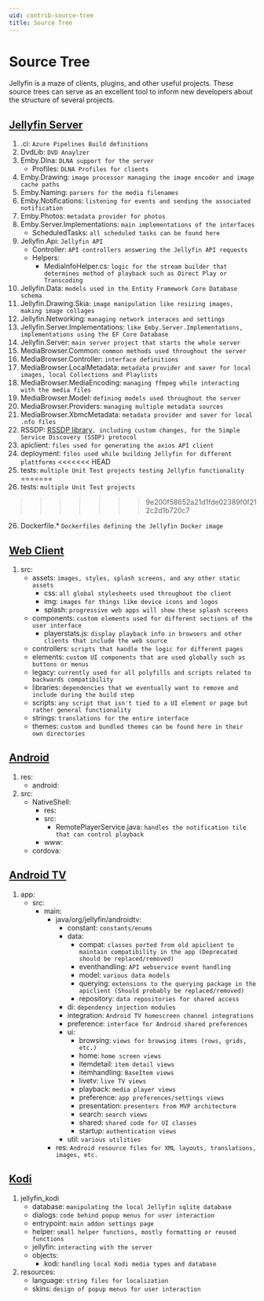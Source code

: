 ```yaml
---
uid: contrib-source-tree
title: Source Tree
---
```


# Source Tree

Jellyfin is a maze of clients, plugins, and other useful projects. These source trees can serve as an excellent tool to inform new developers about the structure of several projects.

## [Jellyfin Server](https://github.com/jellyfin/jellyfin)

1. .ci: `Azure Pipelines Build definitions`
2. DvdLib: `DVD Anaylzer`
3. Emby.Dlna: `DLNA support for the server`
   - Profiles: `DLNA Profiles for clients`
4. Emby.Drawing: `image processor managing the image encoder and image cache paths`
5. Emby.Naming: `parsers for the media filenames`
6. Emby.Notifications: `listening for events and sending the associated notification`
7. Emby.Photos: `metadata provider for photos`
8. Emby.Server.Implementations: `main implementations of the interfaces`
   - ScheduledTasks: `all scheduled tasks can be found here`
9. Jellyfin.Api: `Jellyfin API`
   - Controller: `API controllers answering the Jellyfin API requests`
   - Helpers:
     - MediaInfoHelper.cs: `logic for the stream builder that determines method of playback such as Direct Play or Transcoding`
10. Jellyfin.Data: `models used in the Entity Framework Core Database schema`
11. Jellyfin.Drawing.Skia: `image manipulation like resizing images, making image collages`
12. Jellyfin.Networking: `managing network interaces and settings`
13. Jellyfin.Server.Implementations: `like Emby.Server.Implementations, implementations using the EF Core Database`
14. Jellyfin.Server: `main server project that starts the whole server`
15. MediaBrowser.Common: `common methods used throughout the server`
16. MediaBrowser.Controller: `interface definitions`
17. MediaBrowser.LocalMetadata: `metadata provider and saver for local images, local Collections and Playlists`
18. MediaBrowser.MediaEncoding: `managing ffmpeg while interacting with the media files`
19. MediaBrowser.Model: `defining models used throughout the server`
20. MediaBrowser.Providers: `managing multiple metadata sources`
21. MediaBrowser.XbmcMetadata: `metadata provider and saver for local .nfo files`
22. RSSDP: [RSSDP library](https://github.com/Yortw/RSSDP)`, including custom changes, for the Simple Service Discovery (SSDP) protocol`
23. apiclient: `files used for generating the axios API client`
24. deployment: `files used while building Jellyfin for different plattforms`
<<<<<<< HEAD
25. tests: `multiple Unit Test projects testing Jellyfin functionality`
=======
25. tests: `multiple Unit Test projects`
>>>>>>> 9e200f58652a21d1fde02389f0f212c2d1b720c7
26. Dockerfile.* `Dockerfiles defining the Jellyfin Docker image`

## [Web Client](https://github.com/jellyfin/jellyfin-web)

1. src:
    - assets: `images, styles, splash screens, and any other static assets`
        - css: `all global stylesheets used throughout the client`
        - img: `images for things like device icons and logos`
        - splash: `progressive web apps will show these splash screens`
    - components: `custom elements used for different sections of the user interface`
        - playerstats.js: `display playback info in browsers and other clients that include the web source`
    - controllers: `scripts that handle the logic for different pages`
    - elements: `custom UI components that are used globally such as buttons or menus`
    - legacy: `currently used for all polyfills and scripts related to backwards compatibility`
    - libraries: `dependencies that we eventually want to remove and include during the build step`
    - scripts: `any script that isn't tied to a UI element or page but rather general functionality`
    - strings: `translations for the entire interface`
    - themes: `custom and bundled themes can be found here in their own directories`

## [Android](https://github.com/jellyfin/jellyfin-android)

1. res:
   - android:
2. src:
   - NativeShell:
     - res:
     - src:
       - RemotePlayerService.java: `handles the notification tile that can control playback`
     - www:
   - cordova:

## [Android TV](https://github.com/jellyfin/jellyfin-androidtv)

1. app:
   - src:
     - main:
       - java/org/jellyfin/androidtv:
         - constant: `constants/enums`
         - data:
           - compat: `classes ported from old apiclient to maintain compatibility in the app (Deprecated should be replaced/removed)`
           - eventhandling: `API webservice event handling`
           - model: `various data models`
           - querying: `extensions to the querying package in the apiclient (Should probably be replaced/removed)`
           - repository: `data repositories for shared access`
         - di: `dependency injection modules`
         - integration: `Android TV homescreen channel integrations`
         - preference: `interface for Android shared preferences`
         - ui:
           - browsing: `views for browsing items (rows, grids, etc.)`
           - home: `home screen views`
           - itemdetail: `item detail views`
           - itemhandling: `BaseItem views`
           - livetv: `live TV views`
           - playback: `media player views`
           - preference: `app preferences/settings views`
           - presentation: `presenters from MVP architecture`
           - search: `search views`
           - shared: `shared code for UI classes`
           - startup: `authentication views`
         - util: `various utilities`
       - res: `Android resource files for XML layouts, translations, images, etc.`

## [Kodi](https://github.com/jellyfin/jellyfin-kodi)

1. jellyfin_kodi
   - database: `manipulating the local Jellyfin sqlite database`
   - dialogs: `code behind popup menus for user interaction`
   - entrypoint: `main addon settings page`
   - helper: `small helper functions, mostly formatting or reused functions`
   - jellyfin: `interacting with the server`
   - objects:
     - kodi: `handling local Kodi media types and database`
2. resources:
   - language: `string files for localization`
   - skins: `design of popup menus for user interaction`
